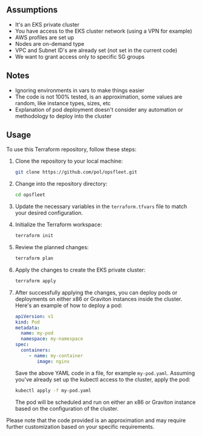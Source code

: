 ## Assumptions
- It's an EKS private cluster
- You have access to the EKS cluster network (using a VPN for example)
- AWS profiles are set up
- Nodes are on-demand type
- VPC and Subnet ID's are already set (not set in the current code)
- We want to grant access only to specific SG groups

## Notes
- Ignoring environments in vars to make things easier
- The code is not 100% tested, is an approximation, some values are random, like instance types, sizes, etc
- Explanation of pod deployment doesn't consider any automation or methodology to deploy into the cluster

## Usage

To use this Terraform repository, follow these steps:

1. Clone the repository to your local machine:

    ```bash
    git clone https://github.com/pol/opsfleet.git
    ```

2. Change into the repository directory:

    ```bash
    cd opsfleet
    ```

3. Update the necessary variables in the `terraform.tfvars` file to match your desired configuration.

4. Initialize the Terraform workspace:

    ```bash
    terraform init
    ```

5. Review the planned changes:

    ```bash
    terraform plan
    ```

6. Apply the changes to create the EKS private cluster:

    ```bash
    terraform apply
    ```

7. After successfully applying the changes, you can deploy pods or deployments on either x86 or Graviton instances inside the cluster. Here's an example of how to deploy a pod:

    ```yaml
    apiVersion: v1
    kind: Pod
    metadata:
      name: my-pod
      namespace: my-namespace
    spec:
      containers:
         - name: my-container
            image: nginx
    ```

    Save the above YAML code in a file, for example `my-pod.yaml`. Assuming you've already set up the kubectl access to the cluster, apply the pod:

    ```bash
    kubectl apply -f my-pod.yaml
    ```

    The pod will be scheduled and run on either an x86 or Graviton instance based on the configuration of the cluster.

Please note that the code provided is an approximation and may require further customization based on your specific requirements.
